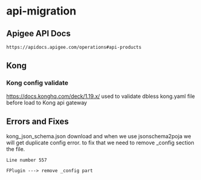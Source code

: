 # api-migration

## Apigee API Docs

````
https://apidocs.apigee.com/operations#api-products
````

## Kong

### Kong config validate

https://docs.konghq.com/deck/1.19.x/ used to validate dbless kong.yaml file before load to Kong api gateway


## Errors and Fixes

kong_json_schema.json download and when we use jsonschema2poja we will get duplicate config error. to fix that we need to remove _config section the file. 

````
Line number 557

FPlugin ---> remove _config part
```` 